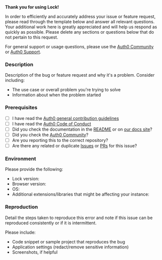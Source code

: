 **Thank you for using Lock!**

In order to efficiently and accurately address your issue or feature request, please read through the template below and answer all relevant questions. Your additional work here is greatly appreciated and will help us respond as quickly as possible. Please delete any sections or questions below that do not pertain to this request.

For general support or usage questions, please use the [Auth0 Community](https://community.auth0.com/) or [Auth0 Support](https://support.auth0.com.).

### Description

Description of the bug or feature request and why it's a problem. Consider including:

- The use case or overall problem you're trying to solve
- Information about when the problem started

### Prerequisites

* [ ] I have read the [Auth0 general contribution guidelines](https://github.com/auth0/open-source-template/blob/master/GENERAL-CONTRIBUTING.md)
* [ ] I have read the [Auth0 Code of Conduct](https://github.com/auth0/open-source-template/blob/master/CODE-OF-CONDUCT.md)
* [ ] Did you check the documentation in the [README](https://github.com/auth0/lock) or on [our docs site](https://auth0.com/docs/libraries/lock/v11)?
* [ ] Did you check the [Auth0 Community](https://community.auth0.com/)?
* [ ] Are you reporting this to the correct repository?
* [ ] Are there any related or duplicate [Issues](https://github.com/auth0/lock/issues) or [PRs](https://github.com/auth0/lock/pulls) for this issue?

### Environment

Please provide the following:

* Lock version:
* Browser version:
* OS:
* Additional extensions/libraries that might be affecting your instance:

### Reproduction

Detail the steps taken to reproduce this error and note if this issue can be reproduced consistently or if it is intermittent.

Please include:

- Code snippet or sample project that reproduces the bug
- Application settings (redact/remove sensitive information)
- Screenshots, if helpful
